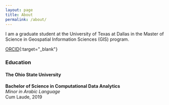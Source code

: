 ```yaml
---
layout: page
title: About
permalink: /about/
---
```


I am a graduate student at the University of Texas at Dallas in the 
Master of Science in Geospatial Information Sciences (GIS) program.

[ORCID]({{site.orcid}}){:target="_blank"}


### Education

#### The Ohio State University  
**Bachelor of Science in Computational Data Analytics**  
*Minor in Arabic Language*  
Cum Laude, 2019